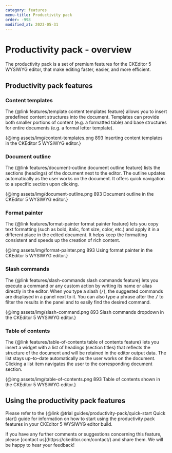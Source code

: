```yaml
---
category: features
menu-title: Productivity pack
order: -998
modified_at: 2023-05-31
---
```


# Productivity pack - overview

The productivity pack is a set of premium features for the CKEditor 5 WYSIWYG editor, that make editing faster, easier, and more efficient.

## Productivity pack features

### Content templates

The {@link features/template content templates feature} allows you to insert predefined content structures into the document. Templates can provide both smaller portions of content (e.g. a formatted table) and base structures for entire documents (e.g. a formal letter template).

{@img assets/img/content-templates.png 893 Inserting content templates in the CKEditor 5 WYSIWYG editor.}

### Document outline

The {@link features/document-outline document outline feature} lists the sections (headings) of the document next to the editor. The outline updates automatically as the user works on the document. It offers quick navigation to a specific section upon clicking.

{@img assets/img/document-outline.png 893 Document outline in the CKEditor 5 WYSIWYG editor.}

### Format painter

The {@link features/format-painter format painter feature} lets you copy text formatting (such as bold, italic, font size, color, etc.) and apply it in a different place in the edited document. It helps keep the formatting consistent and speeds up the creation of rich content.

{@img assets/img/format-painter.png 893 Using format painter in the CKEditor 5 WYSIWYG editor.}

### Slash commands

The {@link features/slash-commands slash commands feature} lets you execute a command or any custom action by writing its name or alias directly in the editor. When you type a slash (<kbd>/</kbd>), the suggested commands are displayed in a panel next to it. You can also type a phrase after the <kbd>/</kbd> to filter the results in the panel and to easily find the desired command.

{@img assets/img/slash-command.png 893 Slash commands dropdown in the CKEditor 5 WYSIWYG editor.}

### Table of contents

The {@link features/table-of-contents table of contents feature} lets you insert a widget with a list of headings (section titles) that reflects the structure of the document and will be retained in the editor output data. The list stays up–to–date automatically as the user works on the document. Clicking a list item navigates the user to the corresponding document section.

{@img assets/img/table-of-contents.png 893 Table of contents shown in the CKEditor 5 WYSIWYG editor.}

## Using the productivity pack features

Please refer to the {@link @trial guides/productivity-pack/quick-start Quick start} guide for information on how to start using the productivity pack features in your CKEditor 5 WYSIWYG editor build.

<info-box>
    If you have any further comments or suggestions concerning this feature, please [contact us](https://ckeditor.com/contact/) and share them. We will be happy to hear your feedback!
</info-box>
